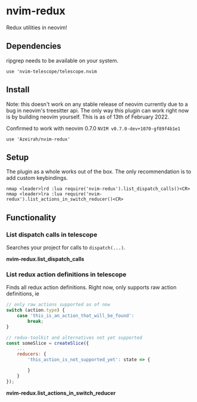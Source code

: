 # nvim-redux

Redux utilities in neovim!

## Dependencies

ripgrep needs to be available on your system.

`use 'nvim-telescope/telescope.nvim`

## Install

Note: this doesn't work on any stable release of neovim currently due to a bug in neovim's treesitter api.
The only way this plugin can work right now is by building neovim yourself. This is as of 13th of February 2022.

Confirmed to work with neovim 0.7.0 `NVIM v0.7.0-dev+1070-gf89f4b1e1`

`use 'Azeirah/nvim-redux'`

## Setup

The plugin as a whole works out of the box. The only recommendation is to add custom keybindings.

```vimscript
nmap <leader>lrd :lua require('nvim-redux').list_dispatch_calls()<CR>
nmap <leader>lra :lua require('nvim-redux').list_actions_in_switch_reducer()<CR>
```

## Functionality

### List dispatch calls in telescope

Searches your project for calls to `dispatch(...)`.

**nvim-redux.list_dispatch_calls**

### List redux action definitions in telescope

Finds all redux action definitions. Right now, only supports raw action definitions, ie

```javascript
// only raw actions supported as of now
switch (action.type) {
    case 'this_is_an_action_that_will_be_found':
        break;
}

// redux-toolkit and alternatives not yet supported
const someSlice = createSlice({
    ...
    reducers: {
        'this_action_is_not_supported_yet': state => {

        }
    }
});
```

**nvim-redux.list_actions_in_switch_reducer**


